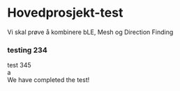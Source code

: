 # Hovedprosjekt-test
Vi skal prøve å kombinere bLE, Mesh og Direction Finding
### testing 234 
test 345
<br> a
<br> We have completed the test!
